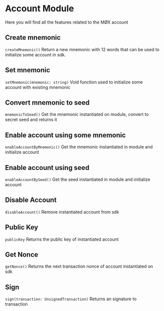 # Account Module

Here you will find all the features related to the MØX account

## Create mnemonic

``` createMnemonic() ```
Return a new mnemonic with 12 words that can be used to initialize some account in sdk.

## Set mnemonic

``` setMnemonic(mnemonic: string) ```
Void function used to initialize some account with existing mnemonic

## Convert mnemonic to seed

``` mnemonicToSeed() ```
Get the mnemonic instantiated on module, convert to secret seed and returns it

## Enable account using some mnemonic

``` enableAccountByMnemonic() ```
Get the mnemonic instantiated in module and initialize account

## Enable account using seed

``` enableAccountBySeed() ```
Get the seed instantiated in module and initialize account

## Disable Account

``` disableAccount() ```
Remove instantiated account from sdk

## Public Key

``` publicKey ```
Returns the public key of instantiated account

## Get Nonce

``` getNonce() ```
Returns the next transaction nonce of account instantiated on sdk

## Sign

``` sign(transaction: UnsignedTransaction) ```
Returns an signature to transaction
